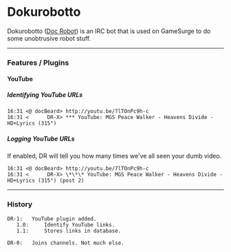Dokurobotto
===========

Dokurobotto ([Doc Robot](http://megaman.wikia.com/wiki/Doc_Robot)) is an IRC bot that is used on GameSurge to do some unobtrusive robot stuff.

* * *

### Features / Plugins
#### YouTube
##### Identifying YouTube URLs
```
16:31 <@ docBeard> http://youtu.be/7lTOnPc9h-c
16:31 <      DR-X> *** YouTube: MGS Peace Walker - Heavens Divide - HD+Lyrics (315")
```

##### Logging YouTube URLs
If enabled, DR will tell you how many times we've all seen your dumb video.
```
16:31 <@ docBeard> http://youtu.be/7lTOnPc9h-c
16:31 <      DR-X> \*\*\* YouTube: MGS Peace Walker - Heavens Divide - HD+Lyrics (315") (post 2)
```

* * *
### History
```
DR-1:   YouTube plugin added.
   1.0:     Identify YouTube links.
   1.1:     Stores links in database.

DR-0:   Joins channels. Not much else.
```
